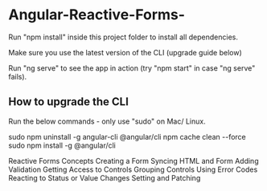 # Angular-Reactive-Forms-

Run "npm install" inside this project folder to install all dependencies.

Make sure you use the latest version of the CLI (upgrade guide below)

Run "ng serve" to see the app in action (try "npm start" in case "ng serve" fails).

How to upgrade the CLI
-----------------------

Run the below commands - only use "sudo" on Mac/ Linux.

sudo npm uninstall -g angular-cli @angular/cli
npm cache clean --force
sudo npm install -g @angular/cli

Reactive Forms Concepts 
Creating a Form
Syncing HTML and Form
Adding Validation
Getting Access to Controls
Grouping Controls
Using Error Codes
Reacting to Status or Value Changes
Setting and Patching

